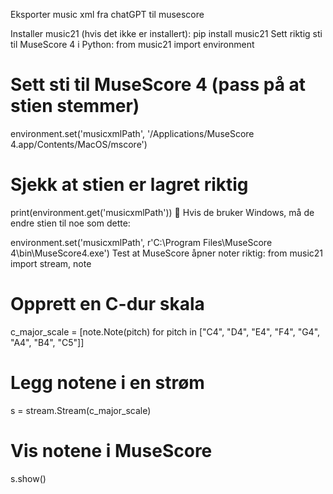 Eksporter music xml fra chatGPT til musescore


Installer music21 (hvis det ikke er installert):
pip install music21
Sett riktig sti til MuseScore 4 i Python:
from music21 import environment

# Sett sti til MuseScore 4 (pass på at stien stemmer)
environment.set('musicxmlPath', '/Applications/MuseScore 4.app/Contents/MacOS/mscore')

# Sjekk at stien er lagret riktig
print(environment.get('musicxmlPath'))
🔹 Hvis de bruker Windows, må de endre stien til noe som dette:

environment.set('musicxmlPath', r'C:\Program Files\MuseScore 4\bin\MuseScore4.exe')
Test at MuseScore åpner noter riktig:
from music21 import stream, note

# Opprett en C-dur skala
c_major_scale = [note.Note(pitch) for pitch in ["C4", "D4", "E4", "F4", "G4", "A4", "B4", "C5"]]

# Legg notene i en strøm
s = stream.Stream(c_major_scale)

# Vis notene i MuseScore
s.show()
